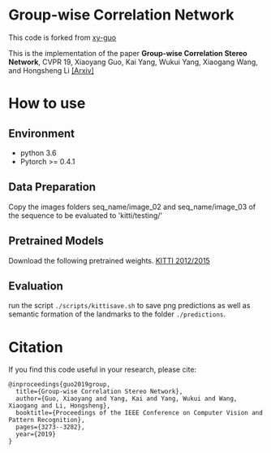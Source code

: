 # Group-wise Correlation Network

This code is forked from [xy-guo](https://github.com/xy-guo/GwcNet)

This is the implementation of the paper **Group-wise Correlation Stereo Network**, CVPR 19, Xiaoyang Guo, Kai Yang, Wukui Yang, Xiaogang Wang, and Hongsheng Li
[\[Arxiv\]](https://arxiv.org/)

# How to use

## Environment
* python 3.6
* Pytorch >= 0.4.1

## Data Preparation
Copy the images folders seq_name/image_02 and seq_name/image_03 of the sequence to be evaluated to 'kitti/testing/'

## Pretrained Models
Download the following pretrained weights.
[KITTI 2012/2015](https://drive.google.com/file/d/1fOw2W7CSEzvSKzBAEIIeftxw6CuvH9Hl/view?usp=sharing)

## Evaluation
run the script `./scripts/kittisave.sh` to save png predictions as well as semantic formation of the landmarks to the folder `./predictions`.

# Citation
If you find this code useful in your research, please cite:

```
@inproceedings{guo2019group,
  title={Group-wise Correlation Stereo Network},
  author={Guo, Xiaoyang and Yang, Kai and Yang, Wukui and Wang, Xiaogang and Li, Hongsheng},
  booktitle={Proceedings of the IEEE Conference on Computer Vision and Pattern Recognition},
  pages={3273--3282},
  year={2019}
}
```
